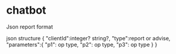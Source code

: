# chatbot

Json report format

json structure
{
	"clientId":integer? string?,
	"type":report or advise,
	"parameters":{
		"p1": op type,
		"p2": op type,
		"p3": op type
	}
}

